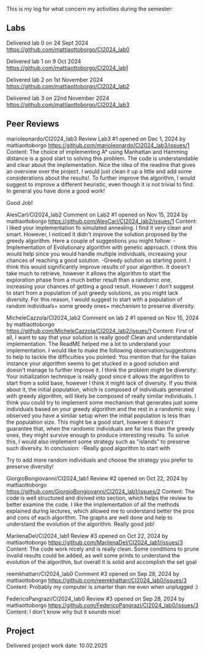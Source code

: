 This is my log for what concern my activities during the semester:



## Labs

Delivered lab 0 on 24 Sept 2024
https://github.com/mattiaottoborgo/CI2024_lab0

Delivered lab 1 on 9 Oct 2024
https://github.com/mattiaottoborgo/CI2024_lab1

Delivered lab 2 on 1st November 2024
https://github.com/mattiaottoborgo/CI2024_lab2

Delivered lab 3 on 22nd November 2024
https://github.com/mattiaottoborgo/CI2024_lab3


## Peer Reviews
marioleonardo/CI2024_lab3 Review Lab3
#1 opened on Dec 1, 2024 by mattiaottoborgo
https://github.com/marioleonardo/CI2024_lab3/issues/1
Content:
The choice of implementing A* using Manhattan and Hamming distance is a good start to solving this problem. The code is understandable and clear about the implementation.
Nice the idea of the readme that gives an overview over the project. I would just clean it up a little and add some considerations about the results!.
To further improve the algorithm, I would suggest to improve a different heuristic, even though it is not trivial to find. In general you have done a good work!

Good Job!

AlesCarl/CI2024_lab2 Comment on Lab2
#1 opened on Nov 15, 2024 by mattiaottoborgo
https://github.com/AlesCarl/CI2024_lab2/issues/1
Content:
I liked your implementation fo simulated annealing. I find it very clean and smart. However, I noticed it didn't improve the solution proposed by the greedy algorithm. Here a couple of suggestions you might follow:
-Implementation of Evolutionary algorithm with genetic approach. I think this would help since you would handle multiple individuals, increasing your chances of reaching a good solution.
-Greedy solution as starting point. I think this would significantly improve results of your algorithm. It doesn't take much to retrieve, however it allows the algorithm to start the exploration phase from a much better result than a randomic one, increasing your chances of getting a good result. However I don't suggest to start from a population of just greedy solutions, as you might lack diversity. For this reason, I would suggest to start with a population of random individuals+ some greedy ones+ mechanism to preserve diversity.

MicheleCazzola/CI2024_lab2 Comment on lab 2
#1 opened on Nov 15, 2024 by mattiaottoborgo
https://github.com/MicheleCazzola/CI2024_lab2/issues/1
Content:
First of all, I want to say that your solution is really good! Clean and understandable implementation. The ReadME helped me a lot to understand your implementation.
I would like to make the following observation/suggestions to help to tackle the difficulties you pointed:
You mention that for the italian instance your algorithm seems to get stucked in a good solution and doesn't manage to further improve it. I think the problem might be diversity:
Your initialization technique is really good since it allows the algorithm to start from a solid base, however I think it might lack of diversity. If you think about it, the initial population, which is composed of individuals generated with greedy algorithm, will likely be composed of really similar individuals. I think you could try to implement some mechanism that generates just some individuals based on your greedy algorithm and the rest in a randomic way. I observed you have a similar setup when the initial population is less than the population size. This might be a good start, however it doesn't guarantee that, when the randomic individuals are far less than the greedy ones, they might survive enough to produce interesting results. To solve this, I would also implement some strategy such as "islands" to preserve such diversity.
In conclusion:
-Really good algorithm to start with

Try to add more random individuals and choose the strategy you prefer to preserve diversity!

GiorgioBongiovanni/CI2024_lab1 Review
#2 opened on Oct 22, 2024 by mattiaottoborgo
https://github.com/GiorgioBongiovanni/CI2024_lab1/issues/2
Content:
The code is well structured and divived into section, which helps the review to better examine the code.
I like the implementation of all the methods explained during lectures, which allowed me to understand better the pros and cons of each algorithm. The graphs are well done and help to understand the evolution of the algorithm.
Really good job!

MarilenaDel/CI2024_lab1 Review
#3 opened on Oct 22, 2024 by mattiaottoborgo
https://github.com/MarilenaDel/CI2024_lab1/issues/3
Content:
The code work nicely and is really clean. Some conditions to prune invalid results could be added, as well some prints to understand the evolution of the algorithm, but overall it is solid and accomplish the set goal

reemkhattarr/CI2024_lab0 Comment
#3 opened on Sep 28, 2024 by mattiaottoborgo
https://github.com/reemkhattarr/CI2024_lab0/issues/3
Content:
Probably my computer is smarter than me even when unplugged :)

FedericoPangrazi/CI2024_lab0 Review
#3 opened on Sep 28, 2024 by mattiaottoborgo
https://github.com/FedericoPangrazi/CI2024_lab0/issues/3
Content:
I don't know why but it sounds nice!

## Project

Delivered project work date: 10.02.2025
